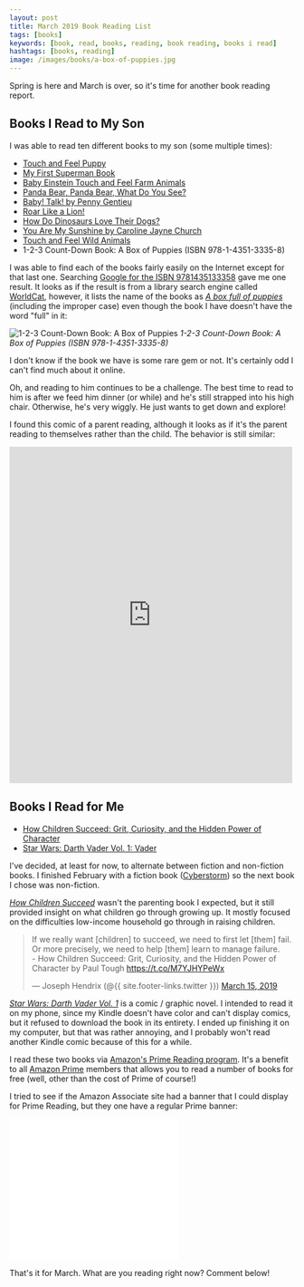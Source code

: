 ```yaml
---
layout: post
title: March 2019 Book Reading List
tags: [books]
keywords: [book, read, books, reading, book reading, books i read]
hashtags: [books, reading]
image: /images/books/a-box-of-puppies.jpg
---
```


Spring is here and March is over, so it's time for another book reading report.

## Books I Read to My Son

I was able to read ten different books to my son (some multiple times):

* [Touch and Feel Puppy](https://affiliates.abebooks.com/c/2462910/77416/2029?u=https://www.abebooks.com/products/isbn/9780789439918/22638871484)
* [My First Superman Book](https://affiliates.abebooks.com/c/2462910/77416/2029?u=https://www.abebooks.com/products/isbn/9781935703006/30237999841)
* [Baby Einstein Touch and Feel Farm Animals](https://affiliates.abebooks.com/c/2462910/77416/2029?u=https://www.abebooks.com/products/isbn/9781423109815/30063960857)
* [Panda Bear, Panda Bear, What Do You See?](https://affiliates.abebooks.com/c/2462910/77416/2029?u=https://www.abebooks.com/products/isbn/9780805017588/30255599838)
* [Baby! Talk! by Penny Gentieu](https://affiliates.abebooks.com/c/2462910/77416/2029?u=https://www.abebooks.com/products/isbn/9780517800799/22842170368)
* [Roar Like a Lion!](https://affiliates.abebooks.com/c/2462910/77416/2029?u=https://www.abebooks.com/products/isbn/9781780656045/22825545805)
* [How Do Dinosaurs Love Their Dogs?](https://affiliates.abebooks.com/c/2462910/77416/2029?u=https://www.abebooks.com/products/isbn/9780545153522/30220052626)
* [You Are My Sunshine by Caroline Jayne Church](https://affiliates.abebooks.com/c/2462910/77416/2029?u=https://www.abebooks.com/products/isbn/9780545075527/30241824738)
* [Touch and Feel Wild Animals](https://affiliates.abebooks.com/c/2462910/77416/2029?u=https://www.abebooks.com/products/isbn/9780789429186/22638871479)
* 1-2-3 Count-Down Book: A Box of Puppies (ISBN 978-1-4351-3335-8)

I was able to find each of the books fairly easily on the Internet except for that last one. Searching [Google for the ISBN 9781435133358](https://www.google.com/search?q=9781435133358) gave me one result. It looks as if the result is from a library search engine called [WorldCat](https://web.archive.org/web/20190918123516/http://boysen.berry.edu/), however, it lists the name of the books as *[A box full of puppies](https://web.archive.org/web/20190407010230/http://boysen.berry.edu/title/box-full-of-puppies/oclc/773365455)* (including the improper case) even though the book I have doesn't have the word "full" in it:

![1-2-3 Count-Down Book: A Box of Puppies](/images/books/a-box-of-puppies.jpg)
*1-2-3 Count-Down Book: A Box of Puppies (ISBN 978-1-4351-3335-8)*

I don't know if the book we have is some rare gem or not. It's certainly odd I can't find much about it online.

Oh, and reading to him continues to be a challenge. The best time to read to him is after we feed him dinner (or while) and he's still strapped into his high chair. Otherwise, he's very wiggly. He just wants to get down and explore!

I found this comic of a parent reading, although it looks as if it's the parent reading to themselves rather than the child. The behavior is still similar:

<iframe src="https://www.facebook.com/plugins/post.php?href=https%3A%2F%2Fwww.facebook.com%2Fincidentalcomics%2Fposts%2F2240707099319652&width=500" width="500" height="594" style="border:none;overflow:hidden" scrolling="no" frameborder="0" allowTransparency="true" allow="encrypted-media"></iframe>

## Books I Read for Me

* [How Children Succeed: Grit, Curiosity, and the Hidden Power of Character](https://www.amazon.com/How-Children-Succeed-Curiosity-Character-ebook/dp/B0070ZLZ1G/?tag=hendrixjoseph-20)
* [Star Wars: Darth Vader Vol. 1: Vader](https://www.amazon.com/Star-Wars-Darth-Vader-2015-2016-ebook/dp/B0153WYYOM/?tag=hendrixjoseph-20)

I've decided, at least for now, to alternate between fiction and non-fiction books. I finished February with a fiction book ([Cyberstorm](https://www.amazon.com/CyberStorm-Matthew-Mather-ebook/dp/B00BT4QRHG/?tag=hendrixjoseph-20)) so the next book I chose was non-fiction.

*[How Children Succeed](https://www.amazon.com/How-Children-Succeed-Curiosity-Character-ebook/dp/B0070ZLZ1G/?tag=hendrixjoseph-20)* wasn't the parenting book I expected, but it still provided insight on what children go through growing up. It mostly focused on the difficulties low-income household go through in raising children.

<blockquote class="twitter-tweet" data-lang="en"><p lang="en" dir="ltr">If we really want [children] to succeed, we need to first let [them] fail. Or more precisely, we need to help [them] learn to manage failure.<br>- How Children Succeed: Grit, Curiosity, and the Hidden Power of Character by Paul Tough <a href="https://t.co/M7YJHYPeWx">https://t.co/M7YJHYPeWx</a></p>&mdash; Joseph Hendrix (@{{ site.footer-links.twitter }}) <a href="https://twitter.com/{{ site.footer-links.twitter }}/status/1106598016021073920?ref_src=twsrc%5Etfw">March 15, 2019</a></blockquote>
<script async src="https://platform.twitter.com/widgets.js" charset="utf-8"></script>

*[Star Wars: Darth Vader Vol. 1](https://www.amazon.com/Star-Wars-Darth-Vader-2015-2016-ebook/dp/B0153WYYOM/?tag=hendrixjoseph-20)* is a comic / graphic novel. I intended to read it on my phone, since my Kindle doesn't have color and can't display comics, but it refused to download the book in its entirety. I ended up finishing it on my computer, but that was rather annoying, and I probably won't read another Kindle comic because of this for a while.

I read these two books via [Amazon's Prime Reading program](https://www.amazon.com/kindle-dbs/hz/bookshelf/prime/?tag=hendrixjoseph-20). It's a benefit to all [Amazon Prime](https://www.amazon.com/amazonprime?tag=hendrixjoseph-20) members that allows you to read a number of books for free (well, other than the cost of Prime of course!)

I tried to see if the Amazon Associate site had a banner that I could display for Prime Reading, but they one have a regular Prime banner:

<iframe src="//rcm-na.amazon-adsystem.com/e/cm?o=1&p=12&l=ur1&category=primemain&banner=028WNSXDMC6H5YDNCB82&f=ifr&lc=pf4&linkID=3053c9d1316ec94f0336a3b7f9266cb8&t=hendrixjoseph-20&tracking_id=hendrixjoseph-20" width="300" height="250" scrolling="no" border="0" marginwidth="0" style="border:none;" frameborder="0"></iframe>

That's it for March. What are you reading right now? Comment below!
